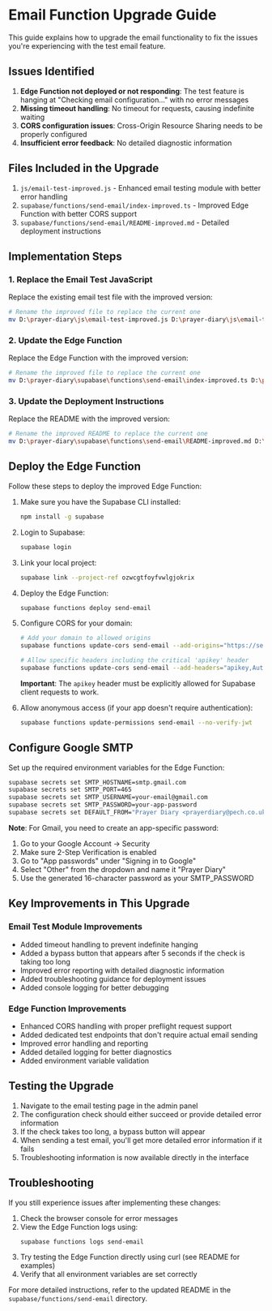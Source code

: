 # Email Function Upgrade Guide

This guide explains how to upgrade the email functionality to fix the issues you're experiencing with the test email feature.

## Issues Identified

1. **Edge Function not deployed or not responding**: The test feature is hanging at "Checking email configuration..." with no error messages
2. **Missing timeout handling**: No timeout for requests, causing indefinite waiting
3. **CORS configuration issues**: Cross-Origin Resource Sharing needs to be properly configured
4. **Insufficient error feedback**: No detailed diagnostic information

## Files Included in the Upgrade

1. `js/email-test-improved.js` - Enhanced email testing module with better error handling
2. `supabase/functions/send-email/index-improved.ts` - Improved Edge Function with better CORS support
3. `supabase/functions/send-email/README-improved.md` - Detailed deployment instructions

## Implementation Steps

### 1. Replace the Email Test JavaScript

Replace the existing email test file with the improved version:

```bash
# Rename the improved file to replace the current one
mv D:\prayer-diary\js\email-test-improved.js D:\prayer-diary\js\email-test.js
```

### 2. Update the Edge Function

Replace the Edge Function with the improved version:

```bash
# Rename the improved file to replace the current one
mv D:\prayer-diary\supabase\functions\send-email\index-improved.ts D:\prayer-diary\supabase\functions\send-email\index.ts
```

### 3. Update the Deployment Instructions

Replace the README with the improved version:

```bash
# Rename the improved README to replace the current one
mv D:\prayer-diary\supabase\functions\send-email\README-improved.md D:\prayer-diary\supabase\functions\send-email\README.md
```

## Deploy the Edge Function

Follow these steps to deploy the improved Edge Function:

1. Make sure you have the Supabase CLI installed:
   ```bash
   npm install -g supabase
   ```

2. Login to Supabase:
   ```bash
   supabase login
   ```

3. Link your local project:
   ```bash
   supabase link --project-ref ozwcgtfoyfvwlgjokrix
   ```

4. Deploy the Edge Function:
   ```bash
   supabase functions deploy send-email
   ```

5. Configure CORS for your domain:
   ```bash
   # Add your domain to allowed origins
   supabase functions update-cors send-email --add-origins="https://serviceplanningpech.github.io"
   
   # Allow specific headers including the critical 'apikey' header
   supabase functions update-cors send-email --add-headers="apikey,Authorization,x-client-info,Content-Type"
   ```
   
   **Important**: The `apikey` header must be explicitly allowed for Supabase client requests to work.

6. Allow anonymous access (if your app doesn't require authentication):
   ```bash
   supabase functions update-permissions send-email --no-verify-jwt
   ```

## Configure Google SMTP

Set up the required environment variables for the Edge Function:

```bash
supabase secrets set SMTP_HOSTNAME=smtp.gmail.com
supabase secrets set SMTP_PORT=465
supabase secrets set SMTP_USERNAME=your-email@gmail.com
supabase secrets set SMTP_PASSWORD=your-app-password
supabase secrets set DEFAULT_FROM="Prayer Diary <prayerdiary@pech.co.uk>"
```

**Note**: For Gmail, you need to create an app-specific password:
1. Go to your Google Account → Security
2. Make sure 2-Step Verification is enabled
3. Go to "App passwords" under "Signing in to Google"
4. Select "Other" from the dropdown and name it "Prayer Diary"
5. Use the generated 16-character password as your SMTP_PASSWORD

## Key Improvements in This Upgrade

### Email Test Module Improvements
- Added timeout handling to prevent indefinite hanging
- Added a bypass button that appears after 5 seconds if the check is taking too long
- Improved error reporting with detailed diagnostic information
- Added troubleshooting guidance for deployment issues
- Added console logging for better debugging

### Edge Function Improvements
- Enhanced CORS handling with proper preflight request support
- Added dedicated test endpoints that don't require actual email sending
- Improved error handling and reporting
- Added detailed logging for better diagnostics
- Added environment variable validation

## Testing the Upgrade

1. Navigate to the email testing page in the admin panel
2. The configuration check should either succeed or provide detailed error information
3. If the check takes too long, a bypass button will appear
4. When sending a test email, you'll get more detailed error information if it fails
5. Troubleshooting information is now available directly in the interface

## Troubleshooting

If you still experience issues after implementing these changes:

1. Check the browser console for error messages
2. View the Edge Function logs using: 
   ```bash
   supabase functions logs send-email
   ```
3. Try testing the Edge Function directly using curl (see README for examples)
4. Verify that all environment variables are set correctly

For more detailed instructions, refer to the updated README in the `supabase/functions/send-email` directory.
